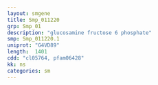 ```yaml
---
layout: smgene
title: Smp_011220
grp: Smp_01
description: "glucosamine fructose 6 phosphate"
smp: Smp_011220.1
uniprot: "G4VD89"
length:  1401
cdd: "cl05764, pfam06428"
kk: ns
categories: sm
---
```

